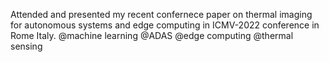 Attended and presented my recent confernece paper on thermal imaging for autonomous systems and edge computing in ICMV-2022 conference in Rome Italy.
@machine learning @ADAS @edge computing @thermal sensing

